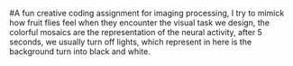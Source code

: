 #A fun creative coding assignment for imaging processing, I try to mimick how fruit flies feel when they encounter the visual task we design, the colorful mosaics are the representation of the neural activity, after 5 seconds, we usually turn off lights, which represent in here is the background turn into black and white.

